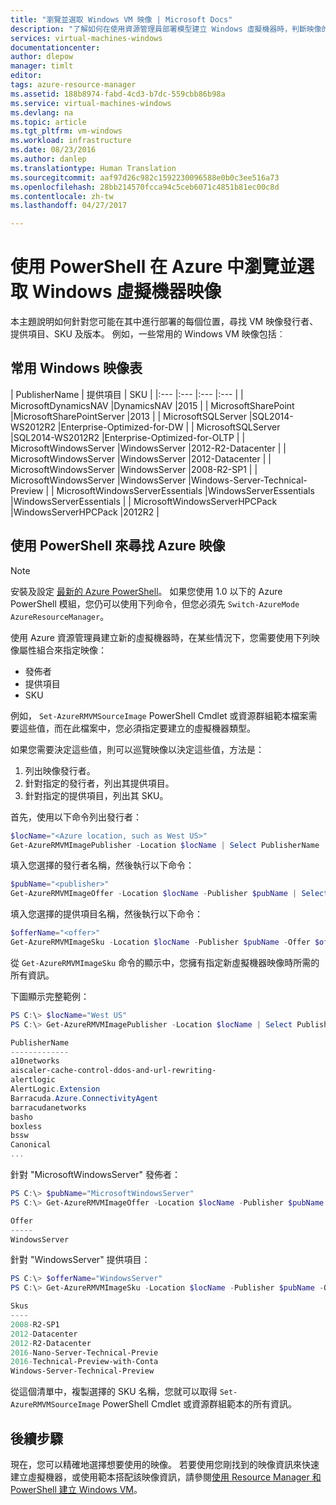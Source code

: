 ```yaml
---
title: "瀏覽並選取 Windows VM 映像 | Microsoft Docs"
description: "了解如何在使用資源管理員部署模型建立 Windows 虛擬機器時，判斷映像的發行者、訂閱詳情及 SKU。"
services: virtual-machines-windows
documentationcenter: 
author: dlepow
manager: timlt
editor: 
tags: azure-resource-manager
ms.assetid: 188b8974-fabd-4cd3-b7dc-559cbb86b98a
ms.service: virtual-machines-windows
ms.devlang: na
ms.topic: article
ms.tgt_pltfrm: vm-windows
ms.workload: infrastructure
ms.date: 08/23/2016
ms.author: danlep
ms.translationtype: Human Translation
ms.sourcegitcommit: aaf97d26c982c1592230096588e0b0c3ee516a73
ms.openlocfilehash: 28bb214570fcca94c5ceb6071c4851b81ec00c8d
ms.contentlocale: zh-tw
ms.lasthandoff: 04/27/2017

---
```

<a id="navigate-and-select-windows-virtual-machine-images-in-azure-with-powershell" class="xliff"></a>

# 使用 PowerShell 在 Azure 中瀏覽並選取 Windows 虛擬機器映像
本主題說明如何針對您可能在其中進行部署的每個位置，尋找 VM 映像發行者、提供項目、SKU 及版本。 例如，一些常用的 Windows VM 映像包括︰

<a id="table-of-commonly-used-windows-images" class="xliff"></a>

## 常用 Windows 映像表
| PublisherName | 提供項目 | SKU |
|:--- |:--- |:--- |:--- |
| MicrosoftDynamicsNAV |DynamicsNAV |2015 |
| MicrosoftSharePoint |MicrosoftSharePointServer |2013 |
| MicrosoftSQLServer |SQL2014-WS2012R2 |Enterprise-Optimized-for-DW |
| MicrosoftSQLServer |SQL2014-WS2012R2 |Enterprise-Optimized-for-OLTP |
| MicrosoftWindowsServer |WindowsServer |2012-R2-Datacenter |
| MicrosoftWindowsServer |WindowsServer |2012-Datacenter |
| MicrosoftWindowsServer |WindowsServer |2008-R2-SP1 |
| MicrosoftWindowsServer |WindowsServer |Windows-Server-Technical-Preview |
| MicrosoftWindowsServerEssentials |WindowsServerEssentials |WindowsServerEssentials |
| MicrosoftWindowsServerHPCPack |WindowsServerHPCPack |2012R2 |

<a id="find-azure-images-with-powershell" class="xliff"></a>

## 使用 PowerShell 來尋找 Azure 映像
> [!NOTE]
> 安裝及設定 [最新的 Azure PowerShell](/powershell/azure/overview)。 如果您使用 1.0 以下的 Azure PowerShell 模組，您仍可以使用下列命令，但您必須先 `Switch-AzureMode AzureResourceManager`。 
> 
> 

使用 Azure 資源管理員建立新的虛擬機器時，在某些情況下，您需要使用下列映像屬性組合來指定映像：

* 發佈者
* 提供項目
* SKU

例如， `Set-AzureRMVMSourceImage` PowerShell Cmdlet 或資源群組範本檔案需要這些值，而在此檔案中，您必須指定要建立的虛擬機器類型。

如果您需要決定這些值，則可以巡覽映像以決定這些值，方法是：

1. 列出映像發行者。
2. 針對指定的發行者，列出其提供項目。
3. 針對指定的提供項目，列出其 SKU。

首先，使用以下命令列出發行者：

```powershell
$locName="<Azure location, such as West US>"
Get-AzureRMVMImagePublisher -Location $locName | Select PublisherName
```

填入您選擇的發行者名稱，然後執行以下命令：

```powershell
$pubName="<publisher>"
Get-AzureRMVMImageOffer -Location $locName -Publisher $pubName | Select Offer
```

填入您選擇的提供項目名稱，然後執行以下命令：

```powershell
$offerName="<offer>"
Get-AzureRMVMImageSku -Location $locName -Publisher $pubName -Offer $offerName | Select Skus
```

從 `Get-AzureRMVMImageSku` 命令的顯示中，您擁有指定新虛擬機器映像時所需的所有資訊。

下圖顯示完整範例：

```powershell
PS C:\> $locName="West US"
PS C:\> Get-AzureRMVMImagePublisher -Location $locName | Select PublisherName

PublisherName
-------------
a10networks
aiscaler-cache-control-ddos-and-url-rewriting-
alertlogic
AlertLogic.Extension
Barracuda.Azure.ConnectivityAgent
barracudanetworks
basho
boxless
bssw
Canonical
...
```

針對 "MicrosoftWindowsServer" 發佈者：

```powershell
PS C:\> $pubName="MicrosoftWindowsServer"
PS C:\> Get-AzureRMVMImageOffer -Location $locName -Publisher $pubName | Select Offer

Offer
-----
WindowsServer
```

針對 "WindowsServer" 提供項目：

```powershell
PS C:\> $offerName="WindowsServer"
PS C:\> Get-AzureRMVMImageSku -Location $locName -Publisher $pubName -Offer $offerName | Select Skus

Skus
----
2008-R2-SP1
2012-Datacenter
2012-R2-Datacenter
2016-Nano-Server-Technical-Previe
2016-Technical-Preview-with-Conta
Windows-Server-Technical-Preview
```

從這個清單中，複製選擇的 SKU 名稱，您就可以取得 `Set-AzureRMVMSourceImage` PowerShell Cmdlet 或資源群組範本的所有資訊。

<a id="next-steps" class="xliff"></a>

## 後續步驟
現在，您可以精確地選擇想要使用的映像。 若要使用您剛找到的映像資訊來快速建立虛擬機器，或使用範本搭配該映像資訊，請參閱[使用 Resource Manager 和 PowerShell 建立 Windows VM](../virtual-machines-windows-ps-create.md?toc=%2fazure%2fvirtual-machines%2fwindows%2ftoc.json)。

